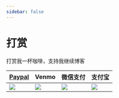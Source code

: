 ```yaml
---
sidebar: false
---
```


# 打赏

打赏我一杯咖啡，支持我继续博客

| [Paypal](https://paypal.me/tonyxu) | Venmo                       | 微信支付                     | 支付宝                       |
| ---------------------------------- | --------------------------- | ---------------------------- | ---------------------------- |
| ![](/tip/paypal_barcode.jpg)       | ![](/tip/venmo_barcode.jpg) | ![](/tip/wechat_barcode.jpg) | ![](/tip/alipay_barcode.jpg) |
